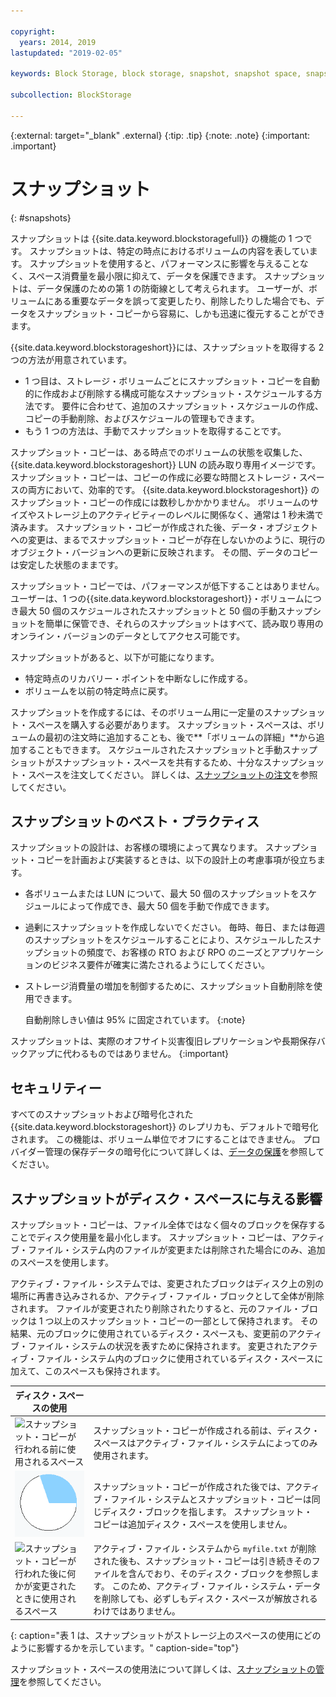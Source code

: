 ```yaml
---

copyright:
  years: 2014, 2019
lastupdated: "2019-02-05"

keywords: Block Storage, block storage, snapshot, snapshot space, snapshot best practices, snapshot usage,

subcollection: BlockStorage

---
```

{:external: target="_blank" .external}
{:tip: .tip}
{:note: .note}
{:important: .important}

# スナップショット
{: #snapshots}

スナップショットは {{site.data.keyword.blockstoragefull}} の機能の 1 つです。 スナップショットは、特定の時点におけるボリュームの内容を表しています。 スナップショットを使用すると、パフォーマンスに影響を与えることなく、スペース消費量を最小限に抑えて、データを保護できます。 スナップショットは、データ保護のための第 1 の防衛線として考えられます。 ユーザーが、ボリュームにある重要なデータを誤って変更したり、削除したりした場合でも、データをスナップショット・コピーから容易に、しかも迅速に復元することができます。

{{site.data.keyword.blockstorageshort}}には、スナップショットを取得する 2 つの方法が用意されています。

* 1 つ目は、ストレージ・ボリュームごとにスナップショット・コピーを自動的に作成および削除する構成可能なスナップショット・スケジュールする方法です。 要件に合わせて、追加のスナップショット・スケジュールの作成、コピーの手動削除、およびスケジュールの管理もできます。
* もう 1 つの方法は、手動でスナップショットを取得することです。

スナップショット・コピーは、ある時点でのボリュームの状態を収集した、{{site.data.keyword.blockstorageshort}} LUN の読み取り専用イメージです。 スナップショット・コピーは、コピーの作成に必要な時間とストレージ・スペースの両方において、効率的です。 {{site.data.keyword.blockstorageshort}} のスナップショット・コピーの作成には数秒しかかかりません。 ボリュームのサイズやストレージ上のアクティビティーのレベルに関係なく、通常は 1 秒未満で済みます。 スナップショット・コピーが作成された後、データ・オブジェクトへの変更は、まるでスナップショット・コピーが存在しないかのように、現行のオブジェクト・バージョンへの更新に反映されます。 その間、データのコピーは安定した状態のままです。

スナップショット・コピーでは、パフォーマンスが低下することはありません。 ユーザーは、1 つの{{site.data.keyword.blockstorageshort}}・ボリュームにつき最大 50 個のスケジュールされたスナップショットと 50 個の手動スナップショットを簡単に保管でき、それらのスナップショットはすべて、読み取り専用のオンライン・バージョンのデータとしてアクセス可能です。

スナップショットがあると、以下が可能になります。

- 特定時点のリカバリー・ポイントを中断なしに作成する。
- ボリュームを以前の特定時点に戻す。

スナップショットを作成するには、そのボリューム用に一定量のスナップショット・スペースを購入する必要があります。 スナップショット・スペースは、ボリュームの最初の注文時に追加することも、後で**「ボリュームの詳細」**から追加することもできます。 スケジュールされたスナップショットと手動スナップショットがスナップショット・スペースを共有するため、十分なスナップショット・スペースを注文してください。 詳しくは、[スナップショットの注文](/docs/infrastructure/BlockStorage?topic=BlockStorage-orderingsnapshots)を参照してください。

## スナップショットのベスト・プラクティス

スナップショットの設計は、お客様の環境によって異なります。 スナップショット・コピーを計画および実装するときは、以下の設計上の考慮事項が役立ちます。
- 各ボリュームまたは LUN について、最大 50 個のスナップショットをスケジュールによって作成でき、最大 50 個を手動で作成できます。
- 過剰にスナップショットを作成しないでください。 毎時、毎日、または毎週のスナップショットをスケジュールすることにより、スケジュールしたスナップショットの頻度で、お客様の RTO および RPO のニーズとアプリケーションのビジネス要件が確実に満たされるようにしてください。
- ストレージ消費量の増加を制御するために、スナップショット自動削除を使用できます。 <br/>

  自動削除しきい値は 95% に固定されています。
  {:note}

スナップショットは、実際のオフサイト災害復旧レプリケーションや長期保存バックアップに代わるものではありません。
{:important}

## セキュリティー

すべてのスナップショットおよび暗号化された {{site.data.keyword.blockstorageshort}} のレプリカも、デフォルトで暗号化されます。 この機能は、ボリューム単位でオフにすることはできません。 プロバイダー管理の保存データの暗号化について詳しくは、[データの保護](/docs/infrastructure/BlockStorage?topic=BlockStorage-encryption)を参照してください。

## スナップショットがディスク・スペースに与える影響

スナップショット・コピーは、ファイル全体ではなく個々のブロックを保存することでディスク使用量を最小化します。 スナップショット・コピーは、アクティブ・ファイル・システム内のファイルが変更または削除された場合にのみ、追加のスペースを使用します。

アクティブ・ファイル・システムでは、変更されたブロックはディスク上の別の場所に再書き込みされるか、アクティブ・ファイル・ブロックとして全体が削除されます。 ファイルが変更されたり削除されたりすると、元のファイル・ブロックは 1 つ以上のスナップショット・コピーの一部として保持されます。 その結果、元のブロックに使用されているディスク・スペースも、変更前のアクティブ・ファイル・システムの状況を表すために保持されます。 変更されたアクティブ・ファイル・システム内のブロックに使用されているディスク・スペースに加えて、このスペースも保持されます。


| ディスク・スペースの使用 |   |
|-----|-----|
| ![スナップショット・コピーが行われる前に使用されるスペース](/images/bfcircle1.png "スナップショット・コピー前") | スナップショット・コピーが作成される前は、ディスク・スペースはアクティブ・ファイル・システムによってのみ使用されます。 |
| ![スナップショット・コピーが行われたときに使用されるスペース](/images/bfcircle3.png "スナップショット・コピー後") | スナップショット・コピーが作成された後では、アクティブ・ファイル・システムとスナップショット・コピーは同じディスク・ブロックを指します。 スナップショット・コピーは追加ディスク・スペースを使用しません。  |
| ![スナップショット・コピーが行われた後に何かが変更されたときに使用されるスペース](/images/bfcircle2.png "スナップショット・コピー後の変更") | アクティブ・ファイル・システムから `myfile.txt` が削除された後も、スナップショット・コピーは引き続きそのファイルを含んでおり、そのディスク・ブロックを参照します。 このため、アクティブ・ファイル・システム・データを削除しても、必ずしもディスク・スペースが解放されるわけではありません。 |

{: caption="表 1 は、スナップショットがストレージ上のスペースの使用にどのように影響するかを示しています。" caption-side="top"}

スナップショット・スペースの使用法について詳しくは、[スナップショットの管理](/docs/infrastructure/BlockStorage?topic=BlockStorage-managingSnapshots)を参照してください。

